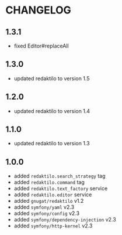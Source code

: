 # CHANGELOG

## 1.3.1

* fixed Editor#replaceAll

## 1.3.0

* updated redaktilo to version 1.5

## 1.2.0

* updated redaktilo to version 1.4

## 1.1.0

* updated redaktilo to version 1.3

## 1.0.0

* added `redaktilo.search_strategy` tag
* added `redaktilo.command` tag
* added `redaktilo.text_factory` service
* added `redaktilo.editor` service
* added `gnugat/redaktilo` v1.2
* added `symfony/yaml` v2.3
* added `symfony/config` v2.3
* added `symfony/dependency-injection` v2.3
* added `symfony/http-kernel` v2.3
